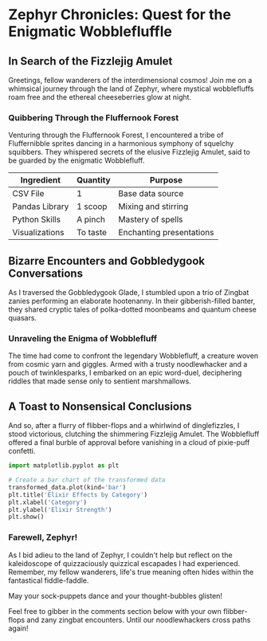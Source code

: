 # Zephyr Chronicles: Quest for the Enigmatic Wobblefluffle

## In Search of the Fizzlejig Amulet

Greetings, fellow wanderers of the interdimensional cosmos! Join me on a whimsical journey through the land of Zephyr, where mystical wobblefluffs roam free and the ethereal cheeseberries glow at night.

### Quibbering Through the Fluffernook Forest

Venturing through the Fluffernook Forest, I encountered a tribe of Fluffernibble sprites dancing in a harmonious symphony of squelchy squibbers. They whispered secrets of the elusive Fizzlejig Amulet, said to be guarded by the enigmatic Wobblefluff.

| Ingredient       | Quantity     | Purpose                   |
|------------------|--------------|---------------------------|
| CSV File         | 1            | Base data source          |
| Pandas Library   | 1 scoop      | Mixing and stirring       |
| Python Skills    | A pinch      | Mastery of spells         |
| Visualizations   | To taste     | Enchanting presentations  |

## Bizarre Encounters and Gobbledygook Conversations

As I traversed the Gobbledygook Glade, I stumbled upon a trio of Zingbat zanies performing an elaborate hootenanny. In their gibberish-filled banter, they shared cryptic tales of polka-dotted moonbeams and quantum cheese quasars.

### Unraveling the Enigma of Wobblefluff

The time had come to confront the legendary Wobblefluff, a creature woven from cosmic yarn and giggles. Armed with a trusty noodlewhacker and a pouch of twinklesparks, I embarked on an epic word-duel, deciphering riddles that made sense only to sentient marshmallows.

## A Toast to Nonsensical Conclusions

And so, after a flurry of flibber-flops and a whirlwind of dinglefizzles, I stood victorious, clutching the shimmering Fizzlejig Amulet. The Wobblefluff offered a final burble of approval before vanishing in a cloud of pixie-puff confetti.

```py
import matplotlib.pyplot as plt

# Create a bar chart of the transformed data
transformed_data.plot(kind='bar')
plt.title('Elixir Effects by Category')
plt.xlabel('Category')
plt.ylabel('Elixir Strength')
plt.show()
```

### Farewell, Zephyr!

As I bid adieu to the land of Zephyr, I couldn't help but reflect on the kaleidoscope of quizzaciously quizzical escapades I had experienced. Remember, my fellow wanderers, life's true meaning often hides within the fantastical fiddle-faddle.

May your sock-puppets dance and your thought-bubbles glisten!

Feel free to gibber in the comments section below with your own flibber-flops and zany zingbat encounters. Until our noodlewhackers cross paths again!
